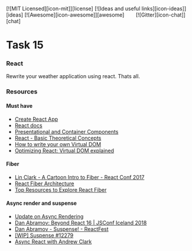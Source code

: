 [![MIT Licensed][icon-mit]][license]
[![Ideas and useful links][icon-ideas]][ideas]
[![Awesome][icon-awesome]][awesome]
&nbsp;&nbsp;&nbsp;&nbsp;&nbsp;&nbsp;
[![Gitter][icon-chat]][chat]

# Task 15

### React

Rewrite your weather application using react. Thats all.

### Resources

#### Must have

* [Create React App](https://github.com/facebook/create-react-app)
* [React docs](https://reactjs.org/docs/hello-world.html)
* [Presentational and Container Components](https://medium.com/@dan_abramov/smart-and-dumb-components-7ca2f9a7c7d0)
* [React - Basic Theoretical Concepts](https://github.com/reactjs/react-basic)
* [How to write your own Virtual DOM](https://medium.com/@deathmood/how-to-write-your-own-virtual-dom-ee74acc13060)
* [Optimizing React: Virtual DOM explained](https://evilmartians.com/chronicles/optimizing-react-virtual-dom-explained)

#### Fiber

* [Lin Clark - A Cartoon Intro to Fiber - React Conf 2017](https://www.youtube.com/watch?v=ZCuYPiUIONs)
* [React Fiber Architecture](https://github.com/acdlite/react-fiber-architecture)
* [Top Resources to Explore React Fiber](https://hackernoon.com/top-resources-to-explore-react-fiber-9a2b19114520)

#### Async render and suspense

* [Update on Async Rendering](https://reactjs.org/blog/2018/03/27/update-on-async-rendering.html)
* [Dan Abramov: Beyond React 16 | JSConf Iceland 2018](https://www.youtube.com/watch?v=nLF0n9SACd4)
* [Dan Abramov - Suspense! - ReactFest](https://www.youtube.com/watch?v=6g3g0Q_XVb4)
* [[WIP] Suspense #12279](https://github.com/facebook/react/pull/12279)
* [Async React with Andrew Clark](https://changelog.com/reactpodcast/6)

